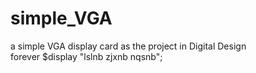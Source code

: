 # simple_VGA
a simple VGA display card as the project in Digital Design  
forever $display "lslnb zjxnb nqsnb";
